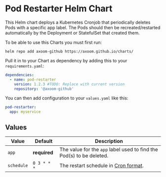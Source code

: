 # Pod Restarter Helm Chart

This Helm chart deploys a Kubernetes Cronjob that periodically deletes Pods with a specific app label. The Pods should then be recreated/restarted automatically by the Deployment or StatefulSet that created them.

To be able to use this Charts you must first run:

    helm repo add axoom-github https://axoom.github.io/charts/

Pull it in to your Chart as dependency by adding this to your `requirements.yaml`:

```yaml
dependencies:
  - name: pod-restarter
    version: 1.2.3 #TODO: Replace with current version
    repository: '@axoom-github'
```

You can then add configuration to your `values.yaml` like this:

```yaml
pod-restarter:
  app: myservice
```

## Values

| Value      | Default      | Description                                                                |
| ---------- | ------------ | -------------------------------------------------------------------------- |
| `app`      | __required__ | The value for the `app` label used to find the Pod(s) to be deleted.       |
| `schedule` | `0 3 * * *`  | The restart schedule in [Cron format](https://en.wikipedia.org/wiki/Cron). |
